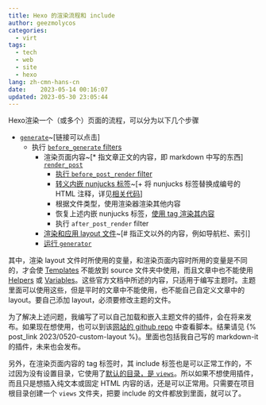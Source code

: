 ```yaml
---
title: Hexo 的渲染流程和 include
author: geezmolycos
categories:
  - virt
tags:
  - tech
  - web
  - site
  - hexo
lang: zh-cmn-hans-cn
date:    2023-05-14 00:16:07
updated: 2023-05-30 23:05:44
---
```


Hexo渲染一个（或多个）页面的流程，可以分为以下几个步骤

- [`generate`](https://github.com/hexojs/hexo/blob/8b95bbc722e5c77a7e8125441ed64d2ea3524ac0/lib/hexo/index.js#L442)~[链接可以点击]
  - 执行 [`before_generate` filters](https://github.com/hexojs/hexo/blob/8b95bbc722e5c77a7e8125441ed64d2ea3524ac0/lib/hexo/index.js#LL452C9-L452C9)
    - 渲染页面内容~[* 指文章正文的内容，即 markdown 中写的东西] [`render_post`](https://github.com/hexojs/hexo/blob/8b95bbc722e5c77a7e8125441ed64d2ea3524ac0/lib/plugins/filter/before_generate/render_post.js)
      - [执行 `before_post_render` filter](https://github.com/hexojs/hexo/blob/8b95bbc722e5c77a7e8125441ed64d2ea3524ac0/lib/hexo/post.js#LL413C30-L413C48)
      - [转义内嵌 nunjucks 标签](https://github.com/hexojs/hexo/blob/8b95bbc722e5c77a7e8125441ed64d2ea3524ac0/lib/hexo/post.js#L418)~[+ 将 nunjucks 标签替换成编号的 HTML 注释，详见[相关代码](https://github.com/hexojs/hexo/blob/8b95bbc722e5c77a7e8125441ed64d2ea3524ac0/lib/hexo/post.js#L67)]
      - 根据文件类型，使用渲染器渲染其他内容
      - 恢复上述内嵌 nunjucks 标签，[使用 tag 渲染其内容](https://github.com/hexojs/hexo/blob/8b95bbc722e5c77a7e8125441ed64d2ea3524ac0/lib/hexo/post.js#L439)
      - 执行 `after_post_render` filter
    - [渲染和应用 layout 文件](https://github.com/hexojs/hexo/blob/8b95bbc722e5c77a7e8125441ed64d2ea3524ac0/lib/hexo/index.js#L453)~[# 指正文以外的内容，例如导航栏、索引]
    - [运行 `generator`](https://github.com/hexojs/hexo/blob/8b95bbc722e5c77a7e8125441ed64d2ea3524ac0/lib/hexo/index.js#L392)

其中，渲染 layout 文件时所使用的变量，和渲染页面内容时所用的变量是不同的，才会使 [Templates] 不能放到 source 文件夹中使用，而且文章中也不能使用 [Helpers] 或 [Variables]。这些官方文档中所述的内容，只适用于编写主题时。主题里面可以使用这些，但是平时的文章中不能使用，也不能自己自定义文章中的 layout。要自己添加 layout，必须要修改主题的文件。

为了解决上述问题，我编写了可以自己加载和嵌入主题文件的插件，会在将来发布。如果现在想使用，也可以到该[网站的 github repo] 中查看脚本。结果请见 {% post_link 2023/0520-custom-layout %}。里面也包括我自己写的 markdown-it 的插件，未来也会发布。

另外，在渲染页面内容的 tag 标签时，其 include 标签也是可以正常工作的，不过因为没有设置目录，它使用了[默认的目录，是 `views`](https://github.com/mozilla/nunjucks/blob/ea0d6d5396d39d9eed1b864febb36fbeca908f23/nunjucks/src/environment.js#LL68C56-L68C56)。所以如果不想使用插件，而且只是想插入纯文本或固定 HTML 内容的话，还是可以正常用。只需要在项目根目录创建一个 `views` 文件夹，把要 include 的文件都放到里面，就可以了。

[Templates]: https://hexo.io/docs/templates
[Helpers]: https://hexo.io/docs/helpers
[Variables]: https://hexo.io/docs/variables
[网站的 github repo]: https://github.com/geezmolycos/geezmolycos.github.io
